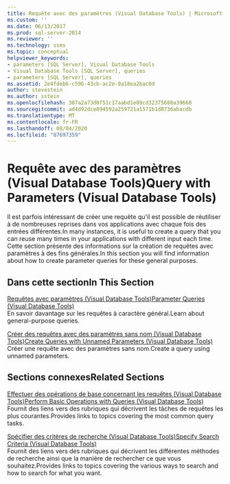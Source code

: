 ```yaml
---
title: Requête avec des paramètres (Visual Database Tools) | Microsoft Docs
ms.custom: ''
ms.date: 06/13/2017
ms.prod: sql-server-2014
ms.reviewer: ''
ms.technology: ssms
ms.topic: conceptual
helpviewer_keywords:
- parameters [SQL Server], Visual Database Tools
- Visual Database Tools [SQL Server], queries
- parameters [SQL Server], queries
ms.assetid: 2e4fdeb6-c596-43cb-ac2e-9a18ea2bac0d
author: stevestein
ms.author: sstein
ms.openlocfilehash: 307a2a73d0f51c17aabd1e09cd32375688a39660
ms.sourcegitcommit: ad4d92dce894592a259721a1571b1d8736abacdb
ms.translationtype: MT
ms.contentlocale: fr-FR
ms.lasthandoff: 08/04/2020
ms.locfileid: "87697359"
---
```

# <a name="query-with-parameters-visual-database-tools"></a><span data-ttu-id="7f27a-102">Requête avec des paramètres (Visual Database Tools)</span><span class="sxs-lookup"><span data-stu-id="7f27a-102">Query with Parameters (Visual Database Tools)</span></span>
  <span data-ttu-id="7f27a-103">Il est parfois intéressant de créer une requête qu'il est possible de réutiliser à de nombreuses reprises dans vos applications avec chaque fois des entrées différentes.</span><span class="sxs-lookup"><span data-stu-id="7f27a-103">In many instances, it is useful to create a query that you can reuse many times in your applications with different input each time.</span></span> <span data-ttu-id="7f27a-104">Cette section présente des informations sur la création de requêtes avec paramètres à des fins générales.</span><span class="sxs-lookup"><span data-stu-id="7f27a-104">In this section you will find information about how to create parameter queries for these general purposes.</span></span>  
  
## <a name="in-this-section"></a><span data-ttu-id="7f27a-105">Dans cette section</span><span class="sxs-lookup"><span data-stu-id="7f27a-105">In This Section</span></span>  
 [<span data-ttu-id="7f27a-106">Requêtes avec paramètres &#40;Visual Database Tools&#41;</span><span class="sxs-lookup"><span data-stu-id="7f27a-106">Parameter Queries &#40;Visual Database Tools&#41;</span></span>](visual-database-tools.md)  
 <span data-ttu-id="7f27a-107">En savoir davantage sur les requêtes à caractère général.</span><span class="sxs-lookup"><span data-stu-id="7f27a-107">Learn about general-purpose queries.</span></span>  
  
 [<span data-ttu-id="7f27a-108">Créer des requêtes avec des paramètres sans nom &#40;Visual Database Tools&#41;</span><span class="sxs-lookup"><span data-stu-id="7f27a-108">Create Queries with Unnamed Parameters &#40;Visual Database Tools&#41;</span></span>](create-queries-with-unnamed-parameters-visual-database-tools.md)  
 <span data-ttu-id="7f27a-109">Créer une requête avec des paramètres sans nom.</span><span class="sxs-lookup"><span data-stu-id="7f27a-109">Create a query using unnamed parameters.</span></span>  
  
## <a name="related-sections"></a><span data-ttu-id="7f27a-110">Sections connexes</span><span class="sxs-lookup"><span data-stu-id="7f27a-110">Related Sections</span></span>  
 [<span data-ttu-id="7f27a-111">Effectuer des opérations de base concernant les requêtes &#40;Visual Database Tools&#41;</span><span class="sxs-lookup"><span data-stu-id="7f27a-111">Perform Basic Operations with Queries &#40;Visual Database Tools&#41;</span></span>](perform-basic-operations-with-queries-visual-database-tools.md)  
 <span data-ttu-id="7f27a-112">Fournit des liens vers des rubriques qui décrivent les tâches de requêtes les plus courantes.</span><span class="sxs-lookup"><span data-stu-id="7f27a-112">Provides links to topics covering the most common query tasks.</span></span>  
  
 [<span data-ttu-id="7f27a-113">Spécifier des critères de recherche &#40;Visual Database Tools&#41;</span><span class="sxs-lookup"><span data-stu-id="7f27a-113">Specify Search Criteria &#40;Visual Database Tools&#41;</span></span>](specify-search-criteria-visual-database-tools.md)  
 <span data-ttu-id="7f27a-114">Fournit des liens vers des rubriques qui décrivent les différentes méthodes de recherche ainsi que la manière de rechercher ce que vous souhaitez.</span><span class="sxs-lookup"><span data-stu-id="7f27a-114">Provides links to topics covering the various ways to search and how to search for what you want.</span></span>  
  
  
